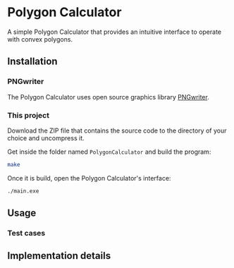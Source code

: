 # Polygon Calculator

A simple Polygon Calculator that provides an intuitive interface to operate with convex polygons.

## Installation

### PNGwriter

The Polygon Calculator uses open source graphics library [PNGwriter](https://github.com/pngwriter/pngwriter).

### This project

Download the ZIP file that contains the source code to the directory of your choice and uncompress it. 

Get inside the folder named `PolygonCalculator` and build the program:

```bash
make
```
Once it is build, open the Polygon Calculator's interface:

```bash
./main.exe
```

## Usage

### Test cases

## Implementation details
